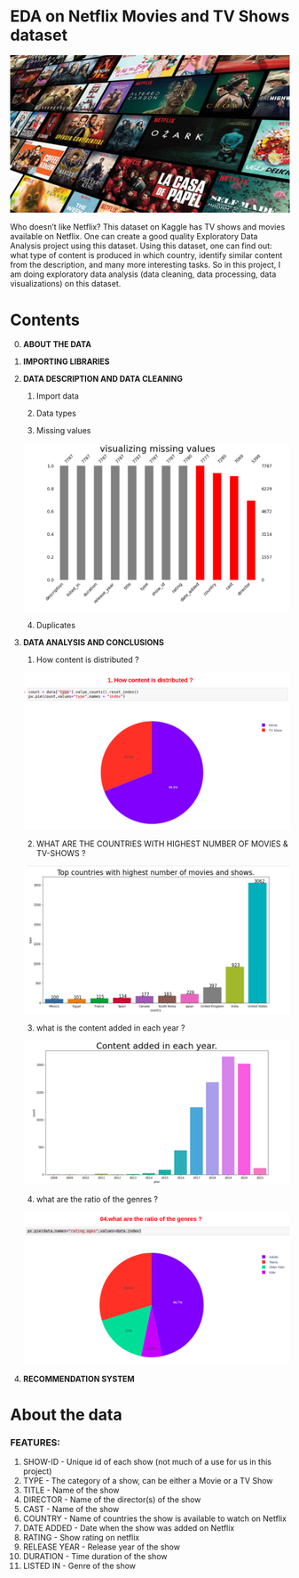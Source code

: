 # EDA on Netflix Movies and TV Shows dataset

![Netflix](images/netflix.jpg "Netflix")

Who doesn’t like Netflix? This dataset on Kaggle has TV shows and movies available on Netflix. One can create a good quality Exploratory Data Analysis project using this dataset. Using this dataset, one can find out: what type of content is produced in which country, identify similar content from the description, and many more interesting tasks. So in this project, I am doing exploratory data analysis (data cleaning, data processing, data visualizations) on this dataset.

# Contents
0. **ABOUT THE DATA**

1. **IMPORTING LIBRARIES**

2. **DATA DESCRIPTION AND DATA CLEANING**

    1. Import data

    2. Data types

    3. Missing values  

    ![Missing values](images/netflix_missing_values.png "Missing values")

    4. Duplicates

3. **DATA ANALYSIS AND CONCLUSIONS**

    1. How content is distributed ?  

    ![Content distribution](images/netflix_content_distribution.png "Content distribution")


    2. WHAT ARE THE COUNTRIES WITH HIGHEST NUMBER OF MOVIES & TV-SHOWS ?  

    ![COUNTRIES WITH HIGHEST NUMBER OF MOVIES & TV-SHOWS](images/netflix_countries.png "COUNTRIES WITH HIGHEST NUMBER OF MOVIES & TV-SHOWS")


    3. what is the content added in each year ?  

    ![Content added](images/netflix_conent_added.png "Content added")

    4. what are the ratio of the genres ?  

    ![genres](images/netflix_genres.png "genres")

4. **RECOMMENDATION SYSTEM**

# About the data

### FEATURES:

1. SHOW-ID - Unique id of each show (not much of a use for us in this project)
2. TYPE - The category of a show, can be either a Movie or a TV Show
3. TITLE - Name of the show
4. DIRECTOR - Name of the director(s) of the show
5. CAST - Name of the show
6. COUNTRY - Name of countries the show is available to watch on Netflix
7. DATE ADDED - Date when the show was added on Netflix
8. RATING - Show rating on netflix
9. RELEASE YEAR - Release year of the show
10. DURATION - Time duration of the show
11. LISTED IN - Genre of the show
